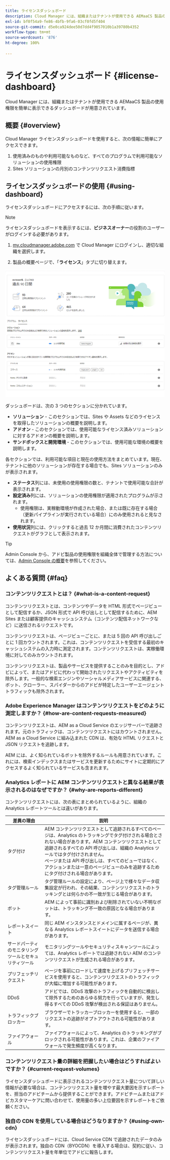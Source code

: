 ```yaml
---
title: ライセンスダッシュボード
description: Cloud Manager には、組織またはテナントが使用できる AEMaaCS 製品の使用権限を簡単に表示できるダッシュボードが用意されています。
exl-id: bf0f54a9-fe86-4bfb-9fa6-03cf0fd5f404
source-git-commit: d5e0ca924dee50d7dd4f9057010b1a39780b4352
workflow-type: tm+mt
source-wordcount: '876'
ht-degree: 100%

---
```


# ライセンスダッシュボード {#license-dashboard}

Cloud Manager には、組織またはテナントが使用できる AEMaaCS 製品の使用権限を簡単に表示できるダッシュボードが用意されています。

## 概要 {#overview}

Cloud Manager ライセンスダッシュボードを使用すると、次の情報に簡単にアクセスできます。

1. 使用済みのものや利用可能なものなど、すべてのプログラムで利用可能なソリューションの使用権限
1. Sites ソリューションの月別のコンテンツリクエスト消費指標

## ライセンスダッシュボードの使用 {#using-dashboard}

ライセンスダッシュボードにアクセスするには、次の手順に従います。

>[!NOTE]
>
>ライセンスダッシュボードを表示するには、**ビジネスオーナー**&#x200B;の役割のユーザーがログインする必要があります。

1. [my.cloudmanager.adobe.com](https://my.cloudmanager.adobe.com/) で Cloud Manager にログインし、適切な組織を選択します。

1. 製品の概要ページで、「**ライセンス**」タブに切り替えます。

![ライセンスダッシュボード](assets/license-dashboard.png)

ダッシュボードは、次の 3 つのセクションに分かれています。

* **ソリューション** - このセクションでは、Sites や Assets などのライセンスを取得したソリューションの概要を説明します。
* **アドオン** - このセクションでは、使用可能なライセンス済みソリューションに対するアドオンの概要を説明します。
* **サンドボックスと開発環境** - このセクションでは、使用可能な環境の概要を説明します。

各セクションでは、利用可能な項目と現在の使用方法をまとめています。現在、テナントに他のソリューションが存在する場合でも、Sites ソリューションのみが表示されます。

* **ステータス**&#x200B;列には、未使用の使用権限の数と、テナントで使用可能な合計が表示されます。
* **設定済み**&#x200B;列には、ソリューションの使用権限が適用されたプログラムが示されます。
   * 使用権限は、実稼動環境が作成された場合、または既に存在する場合（更新パイプラインが実行されている場合）にのみ使用されると見なされます。
* **使用状況**&#x200B;列には、クリックすると過去 12 か月間に消費されたコンテンツリクエストがグラフとして表示されます。

>[!TIP]
>
>Admin Console から、アドビ製品の使用権限を組織全体で管理する方法については、[Admin Console の概要](https://helpx.adobe.com/jp/enterprise/using/admin-console.html)を参照してください。

## よくある質問 {#faq}

### コンテンツリクエストとは？ {#what-is-a-content-request}

コンテンツリクエストとは、コンテンツやデータを HTML 形式でページビューとして配信するか、JSON 形式で API 呼び出しとして配信するために、AEM Sites または顧客提供のキャッシュシステム（コンテンツ配信ネットワークなど）に送信されるリクエストです。

コンテンツリクエストは、ページビューごとに、または 5 回の API 呼び出しごとに 1 回カウントされます。これは、コンテンツリクエストを受信する最初のキャッシュシステムの入力時に測定されます。コンテンツリクエストは、実稼働環境に対してのみカウントされます。

コンテンツリクエストは、製品やサービスを提供することのみを目的とし、アドビによって、またはアドビに代わって開始されたリクエストやアクティビティを除外します。一般的な検索エンジンやソーシャルメディアサービスに関連する、ボット、クローラー、スパイダーからのアドビが特定したユーザーエージェントトラフィックも除外されます。

### Adobe Experience Manager はコンテンツリクエストをどのように測定しますか？ {#how-are-content-requests-measured}

コンテンツリクエストは、AEM as a Cloud Service のエッジサーバーで追跡されます。元のトラフィックは、コンテンツリクエストにはカウントされません。AEM as a Cloud Service に組み込まれた CDN は、有効な HTML リクエストと JSON リクエストを追跡します。

AEM には、よく知られているボットを除外するルールも用意されています。これには、検索インデックスまたはサービスを更新するためにサイトに定期的にアクセスするよく知られているサービスも含まれます。

### Analytics レポートに AEM コンテンツリクエストと異なる結果が表示されるのはなぜですか？ {#why-are-reports-different}

コンテンツリクエストには、次の表にまとめられているように、組織の Analytics レポートツールとは違いがあります。

| 差異の理由 | 説明 |
|---|---|
| タグ付け | AEM コンテンツリクエストとして追跡されるすべてのページは、Analytics のトラッキングでタグ付けされる場合とされない場合があります。AEM コンテンツリクエストとして追跡されるすべての API 呼び出しは、組織の Analytics ツールではタグ付けされません。<br>ページまたは API 呼び出しは、すべてのビューではなく、アクションまたは一意のページビューのみを追跡するためにタグ付けされる場合があります。 |
| タグ管理ルール | タグ管理ルールの設定により、ページ上で様々なデータ収集設定が行われ、その結果、コンテンツリクエストのトラッキングとは何らかの不一致が生じる場合があります。 |
| ボット | AEM によって事前に識別および削除されていない不明なボットは、トラッキング不一致の原因となる場合があります。 |
| レポートスイート | 同じ AEM インスタンスとドメインに属するページが、異なる Analytics レポートスイートにデータを送信する場合があります。 |
| サードパーティのモニタリングツールとセキュリティツール | モニタリングツールやセキュリティスキャンツールによっては、Analytics レポートでは追跡されない AEM のコンテンツリクエストが生成される場合があります。 |
| プリフェッチリクエスト | ページを事前にロードして速度を上げるプリフェッチサービスを使用すると、コンテンツリクエストのトラフィックが大幅に増加する可能性があります。 |
| DDoS | アドビでは、DDoS 攻撃のトラフィックを自動的に検出して除外するためのあらゆる努力を行っていますが、発生し得るすべての DDoS 攻撃が検出される保証はありません。 |
| トラフィックブロッカー | ブラウザーでトラッカーブロッカーを使用すると、一部のリクエストの追跡がオプトアウトされる可能性があります。 |
| ファイアウォール | ファイアウォールによって、Analytics のトラッキングがブロックされる可能性があります。これは、企業のファイアウォールで発生頻度が高くなります。 |

### コンテンツリクエスト量の詳細を把握したい場合はどうすればよいですか？ {#current-request-volumes}

ライセンスダッシュボードに表示されるコンテンツリクエスト量について詳しい情報が必要な場合は、コンテンツリクエスト量を増やす最大要因を示すレポートを、担当のアドビチームから提供することができます。アドビチームまたはアドビカスタマーケアに問い合わせて、使用量の多い上位要因を示すレポートをご依頼ください。

### 独自の CDN を使用している場合はどうなりますか？ {#using-own-cdn}

ライセンスダッシュボードには、Cloud Service CDN で追跡されたデータのみが表示されます。独自の CDN（BYOCDN）を導入する場合は、契約に従い、コンテンツリクエスト量を年単位でアドビに報告します。
